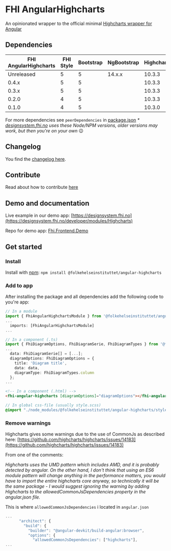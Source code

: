 # FHI AngularHighcharts

An opinionated wrapper to the official minimal [Highcharts wrapper for Angular](https://github.com/highcharts/highcharts-angular)

## Dependencies

| FHI AngularHighcharts | FHI Style | Bootstrap | NgBootstrap | Highcharts | HighchartsAngular | Angular | Node/NPM |
| --------------------- | --------- | --------- | ----------- | ---------- | ----------------- | ------- | -------- |
| Unreleased            | 5         | 5         | 14.x.x      | 10.3.3     | 3.1.0             | 15      | 18/9 *   |
| 0.4.x                 | 5         | 5         |             | 10.3.3     | 3.1.0             | 15      | 18/9 *   |
| 0.3.x                 | 5         | 5         |             | 10.3.3     | 3.1.0             | 15      | 18/9 *   |
| 0.2.0                 | 4         | 5         |             | 10.3.3     | 3.1.0             | 15      | 18/9 *   |
| 0.1.0                 | 4         | 5         |             | 10.3.0     | 3                 | 14      | 16/8 *   |

For more dependencies see `peerDependencies` in [package.json](https://github.com/folkehelseinstituttet/Fhi.Frontend.Demo/blob/dev/projects/fhi-angular-highcharts/package.json)
_* [designsystem.fhi.no](https://designsystem.fhi.no) uses these Node/NPM versions, older versions may work, but then you're on your own_ :wink:

## Changelog

You find the [changelog here](https://github.com/folkehelseinstituttet/Fhi.Frontend.Demo/blob/dev/projects/fhi-angular-highcharts/CHANGELOG.md).

## Contribute

Read about how to contribute [here](https://github.com/folkehelseinstituttet/Fhi.Frontend.Demo/blob/dev/CONTRIBUTING.md)

## Demo and documentation

Live example in our demo app: [https://designsystem.fhi.no](https://designsystem.fhi.no/developer/modules/Highcharts)

Repo for demo app: [Fhi.Frontend.Demo](https://github.com/folkehelseinstituttet/Fhi.Frontend.Demo)

## Get started

### Install

Install with [npm](https://www.npmjs.com): `npm install @folkehelseinstituttet/angular-highcharts`

### Add to app

After installing the package and all dependencies add the following code to you're app:

```ts
// In a module
import { FhiAngularHighchartsModule } from '@folkehelseinstituttet/angular-highcharts';
...
  imports: [FhiAngularHighchartsModule]
...
```

```ts
// In a component (.ts)
import { FhiDiagramOptions, FhiDiagramSerie, FhiDiagramTypes } from '@folkehelseinstituttet/angular-highcharts';
...
  data: FhiDiagramSerie[] = [...];
  diagramOptions: FhiDiagramOptions = {
    title: 'Diagram title',
    data: data,
    diagramType: FhiDiagramTypes.column
  };
...
```

```html
<!-- In a component (.html) -->
<fhi-angular-highcharts [diagramOptions]="diagramOptions"></fhi-angular-highcharts>
```

```scss
// In global css-file (usually style.scss)
@import "./node_modules/@folkehelseinstituttet/angular-highcharts/styles/import/all";
```

### Remove warnings

Highcharts gives some warnings due to the use of CommonJs as described here:
[https://github.com/highcharts/highcharts/issues/14183](https://github.com/highcharts/highcharts/issues/14183)

From one of the comments:

_Highcharts uses the UMD pattern which includes AMD, and it is probably detected by angular. On the other hand, I don't think that using an ES6 module pattern will change anything in the performance matters, you would have to import the entire highcharts core anyway, so technically it will be the same package - I would suggest ignoring the warning by adding Highcharts to the allowedCommonJsDependencies property in the angular.json file._

This is where `allowedCommonJsDependencies` i located in `angular.json`

```js
...
      "architect": {
        "build": {
          "builder": "@angular-devkit/build-angular:browser",
          "options": {
            "allowedCommonJsDependencies": ["highcharts"],
...
```
